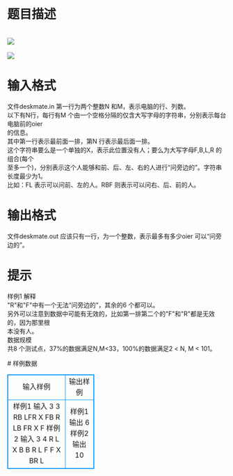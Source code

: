# 

 
 # 题目描述 
<p>
<br><img src="/source/joyoi/tyvj-2930/img/aHR0cDovL3d3dy5qb3lvaS5jbi9wcm9ibGVtL3R5dmotMjkzMC9wcm9ibGVtc19pbWFnZXMvMzUwMS9wZy5qcGc=.jpg"></img><br><br><img src="/source/joyoi/tyvj-2930/img/aHR0cDovL3d3dy5qb3lvaS5jbi9wcm9ibGVtL3R5dmotMjkzMC9wcm9ibGVtc19pbWFnZXMvMzUwMS9wZzIuanBn.jpg"></img></p> 

 
 # 输入格式 
<p>
文件deskmate.in 第一行为两个整数N 和M，表示电脑的行、列数。<br>以下有N行，每行有M 个由一个空格分隔的仅含大写字母的字符串，分别表示每台电脑前的oier<br>的信息。<br>其中第一行表示最前面一排，第N 行表示最后面一排。<br>这个字符串要么是一个单独的X，表示此位置没有人；要么为大写字母F,B,L,R 的组合(每个<br>至多一个)，分别表示这个人能够和前、后、左、右的人进行“问旁边的”。字符串长度最少为1。<br>比如：FL 表示可以问前、左的人。RBF 则表示可以问右、后、前的人。</p> 

 
 # 输出格式 
<p>
文件deskmate.out 应该只有一行，为一个整数，表示最多有多少oier 可以“问旁边的”。<br></p> 

 
 # 提示 
<p>
样例1 解释<br>"R"和"F"中有一个无法“问旁边的”，其余的6 个都可以。<br>另外可以注意到数据中可能有无效的，比如第一排第二个的"F"和"R"都是无效的，因为那里根<br>本没有人。<br>数据规模<br>共8 个测试点，37%的数据满足N,M<33，100%的数据满足2 < N, M < 101。</p> 
# 样例数据
<style>
        table,table tr th, table tr td { border:1px solid #0094ff; }
        table { width: 200px; min-height: 25px; line-height: 25px; text-align: center; border-collapse: collapse;}   
    </style>
<table>
	<tr>
		<td>输入样例</td>
		<td>输出样例</td>
	</tr>
<tr><td>样例1 输入
3 3
RB LFR X
FB R LB
FR X F
样例2 输入
3 4
R L X B
B R L F
F X BR L</td><td>样例1 输出
6
样例2 输出
10</td></tr></table>
